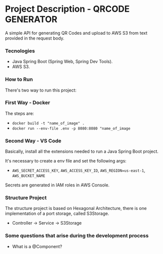 # Project Description - QRCODE GENERATOR
A simple API for generating QR Codes and upload to AWS S3 from text provided in the request body.

### Tecnologies
- Java Spring Boot (Spring Web, Spring Dev Tools).
- AWS S3.

### How to Run
There's two way to run this project:
### First Way - Docker
The steps are:
* `docker build -t "name_of_image" .`
* `docker run --env-file .env -p 8080:8080 "name_of_image`

### Second Way - VS Code
Basically, install all the extensions needed to run a Java Spring Boot project.

It's necessary to create a env file and set the following args:
* `AWS_SECRET_ACCESS_KEY`, `AWS_ACCESS_KEY_ID`, `AWS_REGION=us-east-1`, `AWS_BUCKET_NAME`

Secrets are generated in IAM roles in AWS Console.

### Structure Project
The structure project is based on Hexagonal Architecture, there is one implementation of a port storage, called S3Storage.

* Controller -> Service -> S3Storage

### Some questions that arise during the development process

- What is a @Component?
